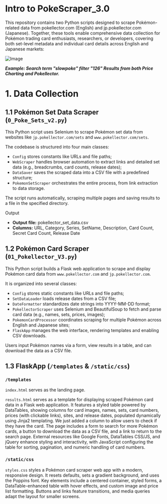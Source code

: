 # Intro to PokeScraper_3.0

This repository contains two Python scripts designed to scrape Pokémon-related data from pokellector.com (English) and jp.pokellector.com (Japanese). Together, these tools enable comprehensive data collection for Pokémon trading card enthusiasts, researchers, or developers, covering both set-level metadata and individual card details across English and Japanese markets:

![Image](https://github.com/user-attachments/assets/d2953d6e-8992-4b60-a966-dfceb9734f01)

***Example: Search term "slowpoke" filter "126" Results from both Price Charting and Pokellector.***

# 1. Data Collection
## 1.1 Pokémon Set Data Scraper (`0_Poke_Sets_v2.py`)

This Python script uses Selenium to scrape Pokémon set data from websites like `jp.pokellector.com/sets` and `www.pokellector.com/sets`. 

The codebase is structured into four main classes: 
- `Config` stores constants like URLs and file paths;
- `WebScraper` handles browser automation to extract links and detailed set data (e.g., breadcrumbs, card counts, release dates);
- `DataSaver` saves the scraped data into a CSV file with a predefined structure; 
- `PokemonSetScraper` orchestrates the entire process, from link extraction to data storage.

The script runs automatically, scraping multiple pages and saving results to a file in the specified directory.

Output
- **Output file:** pokellector_set_data.csv
- **Columns:** URL, Category, Series, SetName, Description, Card Count, Secret Card Count, Release Date

## 1.2 Pokémon Card Scraper (`01_Pokellector_V3.py`)

This Python script builds a Flask web application to scrape and display Pokémon card data from `www.pokellector.com` and `jp.pokellector.com`. 

It is organized into several classes: 
- `Config` stores static constants like URLs and file paths;
- `SetDataLoader` loads release dates from a CSV file;
- `DateFormatter` standardizes date strings into YYYY-MM-DD format;
- `PokellectorScraper` uses Selenium and BeautifulSoup to fetch and parse card data (e.g., names, sets, prices, images);
- `PokemonCardProcessor` coordinates scraping for multiple Pokémon across English and Japanese sites; 
- `FlaskApp` manages the web interface, rendering templates and enabling CSV downloads.

Users input Pokémon names via a form, view results in a table, and can download the data as a CSV file.

## 1.3 FlaskApp (`/templates` & `/static/css`)

### `/templates`

`index.html` serves as the landing page.

`results.html` serves as a template for displaying scraped Pokémon card data in a Flask web application. It features a styled table powered by DataTables, showing columns for card images, names, sets, card numbers, prices (with clickable links), sites, and release dates, populated dynamically using Jinja2 templating. We just added a column to allow users to check if they have the card. The page includes a form to search for more Pokémon cards, a button to download the data as a CSV file, and a link to return to the search page. External resources like Google Fonts, DataTables CSS/JS, and jQuery enhance styling and interactivity, with JavaScript configuring the table for sorting, pagination, and numeric handling of card numbers.

### `/static/css`

`styles.css` styles a Pokémon card scraper web app with a modern, responsive design. It resets defaults, sets a gradient background, and uses the Poppins font. Key elements include a centered container, styled forms, a DataTable-enhanced table with hover effects, and custom image and price list formatting. Buttons and links feature transitions, and media queries adapt the layout for smaller screens.




